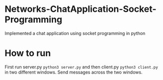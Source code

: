 # Networks-ChatApplication-Socket-Programming
Implemented a chat application using socket programming in python

# How to run
First run server.py ```python3 server.py``` and then client.py ```python3 client.py``` in two different windows. Send messages across the two windows.
